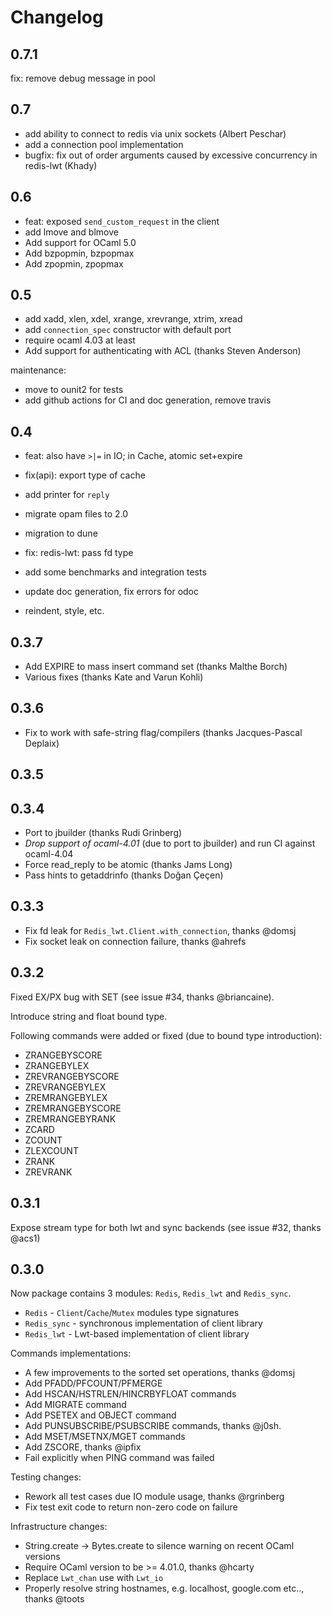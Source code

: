 # Changelog

## 0.7.1

fix: remove debug message in pool

## 0.7


- add ability to connect to redis via unix sockets (Albert Peschar)
- add a connection pool implementation
- bugfix: fix out of order arguments caused by excessive concurrency
    in redis-lwt (Khady)

## 0.6

- feat: exposed `send_custom_request` in the client
- add lmove and blmove
- Add support for OCaml 5.0
- Add bzpopmin, bzpopmax
- Add zpopmin, zpopmax

## 0.5

- add xadd, xlen, xdel, xrange, xrevrange, xtrim, xread
- add `connection_spec` constructor with default port
- require ocaml 4.03 at least
- Add support for authenticating with ACL (thanks Steven Anderson)

maintenance: 
- move to ounit2 for tests
- add github actions for CI and doc generation, remove travis

## 0.4

- feat: also have `>|=` in IO; in Cache, atomic set+expire
- fix(api): export type of cache
- add printer for `reply`
- migrate opam files to 2.0
- migration to dune
- fix: redis-lwt: pass fd type

- add some benchmarks and integration tests
- update doc generation, fix errors for odoc
- reindent, style, etc.

## 0.3.7

* Add EXPIRE to mass insert command set (thanks Malthe Borch)
* Various fixes (thanks Kate and Varun Kohli)

## 0.3.6

* Fix to work with safe-string flag/compilers (thanks Jacques-Pascal Deplaix)

## 0.3.5

## 0.3.4

* Port to jbuilder (thanks Rudi Grinberg)
* *Drop support of ocaml-4.01* (due to port to jbuilder) and run CI against ocaml-4.04
* Force read_reply to be atomic (thanks Jams Long)
* Pass hints to getaddrinfo (thanks Doğan Çeçen)

## 0.3.3

* Fix fd leak for `Redis_lwt.Client.with_connection`, thanks @domsj
* Fix socket leak on connection failure, thanks @ahrefs

## 0.3.2

Fixed EX/PX bug with SET (see issue #34, thanks @briancaine).

Introduce string and float bound type.

Following commands were added or fixed (due to bound type introduction):

* ZRANGEBYSCORE
* ZRANGEBYLEX
* ZREVRANGEBYSCORE
* ZREVRANGEBYLEX
* ZREMRANGEBYLEX
* ZREMRANGEBYSCORE
* ZREMRANGEBYRANK
* ZCARD
* ZCOUNT
* ZLEXCOUNT
* ZRANK
* ZREVRANK

## 0.3.1

Expose stream type for both lwt and sync backends (see issue #32, thanks @acs1)

## 0.3.0

Now package contains 3 modules: `Redis`, `Redis_lwt` and `Redis_sync`.

* `Redis` - `Client`/`Cache`/`Mutex` modules type signatures
* `Redis_sync` - synchronous implementation of client library
* `Redis_lwt` - Lwt-based implementation of client library

Commands implementations:

* A few improvements to the sorted set operations, thanks @domsj
* Add PFADD/PFCOUNT/PFMERGE
* Add HSCAN/HSTRLEN/HINCRBYFLOAT commands
* Add MIGRATE command
* Add PSETEX and OBJECT command
* Add PUNSUBSCRIBE/PSUBSCRIBE commands, thanks @j0sh.
* Add MSET/MSETNX/MGET commands
* Add ZSCORE, thanks @ipfix
* Fail explicitly when PING command was failed

Testing changes:

* Rework all test cases due IO module usage, thanks @rgrinberg
* Fix test exit code to return non-zero code on failure

Infrastructure changes:

* String.create -> Bytes.create to silence warning on recent OCaml versions
* Require OCaml version to be >= 4.01.0, thanks @hcarty
* Replace `Lwt_chan` use with `Lwt_io`
* Properly resolve string hostnames, e.g. localhost, google.com etc.., thanks @toots
